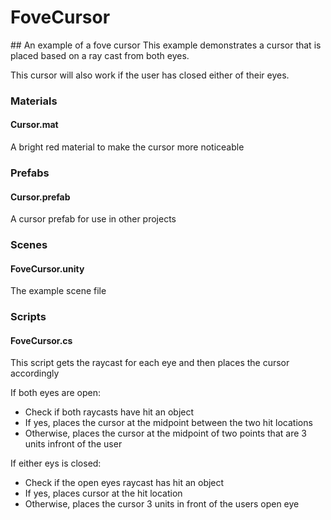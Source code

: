 # FoveCursor
## An example of a fove cursor
This example demonstrates a cursor that is placed based on a ray cast from both eyes.

This cursor will also work if the user has closed either of their eyes.

### Materials
#### Cursor.mat
A bright red material to make the cursor more noticeable

### Prefabs
#### Cursor.prefab
A cursor prefab for use in other projects

### Scenes
#### FoveCursor.unity
The example scene file

### Scripts
#### FoveCursor.cs
This script gets the raycast for each eye and then places the cursor accordingly

If both eyes are open:
 + Check if both raycasts have hit an object
 + If yes, places the cursor at the midpoint between the two hit locations
 + Otherwise, places the cursor at the midpoint of two points that are 3 units infront of the user

If either eys is closed:
 + Check if the open eyes raycast has hit an object
 + If yes, places cursor at the hit location
 + Otherwise, places the cursor 3 units in front of the users open eye
